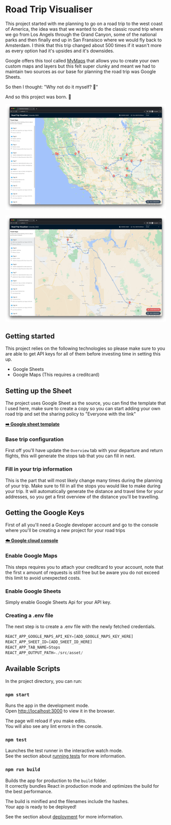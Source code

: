 # Road Trip Visualiser
This project started with me planning to go on a road trip to the west coast of America, the 
idea was that we wanted to do the classic round trip where we go from Los Angels through 
the Grand Canyon, some of the national parks and then finally end up in San Fransisco where 
we would fly back to Amsterdam. I think that this trip changed about 500 times if it wasn't 
more as every option had it's upsides and it's downsides. 

Google offers this tool called [MyMaps](https://www.google.com/maps/d/u/0/?hl=nl) that 
allows you to create your own custom maps and layers but this felt super clunky and meant 
we had to maintain two sources as our base for planning the road trip was Google Sheets.

So then I thought: "Why not do it myself? 🤔" 

And so this project was born. 💪

![Alt text](/screenshots/screenshot.webp?raw=true "Main page of the visualizer")

![Alt text](/screenshots/screenshot-2.webp?raw=true "Detail view of the visualizer")


## Getting started
This project relies on the following technologies so please make sure to you are able to get API keys for all of them before investing time in setting this up.

- Google Sheets 
- Google Maps (This requires a creditcard)

## Setting up the Sheet
The project uses Google Sheet as the source, you can find the template that I used here, make sure to create a copy so 
you can start adding your own road trip and set the sharing policy to "Everyone with the link"

**[➡️ Google sheet template](https://docs.google.com/spreadsheets/d/1vx0FWu5zmdzHatcLx4ZkxGPp4sdbuDkPIDovCp1lei8/edit?usp=sharing)**

### Base trip configuration
First off you'll have update the `Overview` tab with your departure and return flights, this will generate the stops 
tab that you can fill in next. 

### Fill in your trip information
This is the part that will most likely change many times during the planning of your trip. Make sure to fill in all the 
stops you would like to make during your trip. It will automatically generate the distance and travel time for your 
addresses, so you get a first overview of the distance you'll be travelling.

## Getting the Google Keys
First of all you'll need a Google developer account and go to the console where you'll be creating a new project for your road trips

**[☁️ Google cloud console](https://console.cloud.google.com/)**

### Enable Google Maps
This steps requires you to attach your creditcard to your account, note that the first x amount of requests is still 
free but be aware you do not exceed this limit to avoid unexpected costs.

### Enable Google Sheets
Simply enable Google Sheets Api for your API key.

### Creating a .env file
The next step is to create a .env file with the newly fetched credentials.

```javascript
REACT_APP_GOOGLE_MAPS_API_KEY=[ADD_GOOGLE_MAPS_KEY_HERE]
REACT_APP_SHEET_ID=[ADD_SHEET_ID_HERE]
REACT_APP_TAB_NAME=Stops
REACT_APP_OUTPUT_PATH=./src/asset/
```

## Available Scripts

In the project directory, you can run:

### `npm start`

Runs the app in the development mode.\
Open [http://localhost:3000](http://localhost:3000) to view it in the browser.

The page will reload if you make edits.\
You will also see any lint errors in the console.

### `npm test`

Launches the test runner in the interactive watch mode.\
See the section about [running tests](https://facebook.github.io/create-react-app/docs/running-tests) for more information.

### `npm run build`

Builds the app for production to the `build` folder.\
It correctly bundles React in production mode and optimizes the build for the best performance.

The build is minified and the filenames include the hashes.\
Your app is ready to be deployed!

See the section about [deployment](https://facebook.github.io/create-react-app/docs/deployment) for more information.